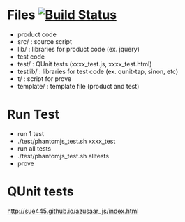 # Files [![Build Status](https://travis-ci.org/sue445/azusaar_js.png)](https://travis-ci.org/sue445/azusaar_js)
- product code
 - src/ : source script
 - lib/ : libraries for product code (ex. jquery)
- test code
 - test/ : QUnit tests (xxxx_test.js, xxxx_test.html)
 - testlib/ : libraries for test code (ex. qunit-tap, sinon, etc)
 - t/ : script for prove
 - template/ : template file (product and test)

# Run Test
- run 1 test
 - ./test/phantomjs_test.sh xxxx_test
- run all tests
 - ./test/phantomjs_test.sh alltests
 - prove

# QUnit tests
http://sue445.github.io/azusaar_js/index.html
